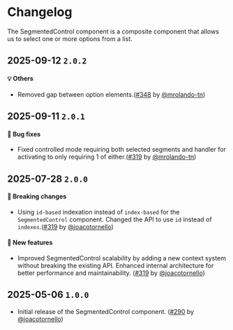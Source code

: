 # Changelog

The SegmentedControl component is a composite component that allows us to select one or more options from a list.

## 2025-09-12 `2.0.2`

#### 💡 Others

- Removed gap between option elements.([#348](https://github.com/TiendaNube/nimbus-design-system/pull/348) by [@mrolando-tn](https://github.com/mrolando-tn))

## 2025-09-11 `2.0.1`

#### 🐛 Bug fixes

- Fixed controlled mode requiring both selected segments and handler for activating to only requiring 1 of either.([#319](https://github.com/TiendaNube/nimbus-design-system/pull/347) by [@mrolando-tn](https://github.com/mrolando-tn))

## 2025-07-28 `2.0.0`

#### 🎉 Breaking changes

- Using `id-based` indexation instead of `index-based` for the `SegmentedControl` component. Changed the API to use `id` instead of `indexes`.([#319](https://github.com/TiendaNube/nimbus-design-system/pull/319) by [@joacotornello](https://github.com/joacotornello))

#### 🎉 New features

- Improved SegmentedControl scalability by adding a new context system without breaking the existing API. Enhanced internal architecture for better performance and maintainability. ([#319](https://github.com/TiendaNube/nimbus-design-system/pull/319) by [@joacotornello](https://github.com/joacotornello))

## 2025-05-06 `1.0.0`

- Initial release of the SegmentedControl component. ([#290](https://github.com/TiendaNube/nimbus-design-system/pull/290) by [@joacotornello](https://github.com/joacotornello))
